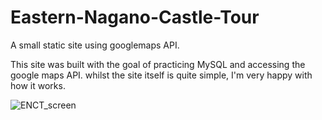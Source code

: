# Eastern-Nagano-Castle-Tour
A small static site using googlemaps API.

This site was built with the goal of practicing MySQL and accessing the google maps API.
whilst the site itself is quite simple, I'm very happy with how it works.

![ENCT_screen](https://user-images.githubusercontent.com/79908678/176332046-3b581fbe-85c7-4004-bca9-f2e8a53db840.jpg)
